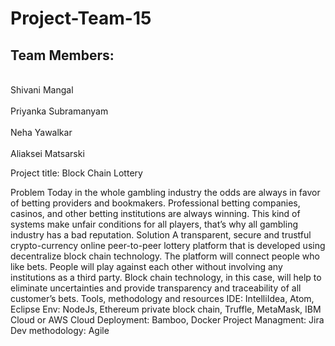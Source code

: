 # Project-Team-15

## Team Members: 
 <br> Shivani Mangal</br>
 <br> Priyanka Subramanyam </br> 
 <br> Neha Yawalkar</br>
  <br>Aliaksei Matsarski</br>
  


Project title:  Block Chain Lottery 

Problem 
Today in the whole gambling industry the odds are always in favor of betting providers and bookmakers. Professional betting companies, casinos, and other betting institutions are always winning. This kind of systems make unfair conditions for all players, that’s why all gambling industry has a bad reputation. 
Solution 
A transparent, secure and trustful crypto-currency online peer-to-peer lottery platform that is developed using decentralize block chain technology. 
The platform will connect people who like bets. People will play against each other without involving any institutions as a third party. Block chain technology, in this case, will help to eliminate uncertainties and provide transparency and traceability of all customer’s bets. 
Tools, methodology and resources 
IDE: IntelliIdea, Atom, Eclipse
Env: NodeJs, Ethereum private block chain, Truffle, MetaMask, IBM Cloud or AWS Cloud 
Deployment: Bamboo, Docker
Project Managment: Jira
Dev methodology: Agile 
 






